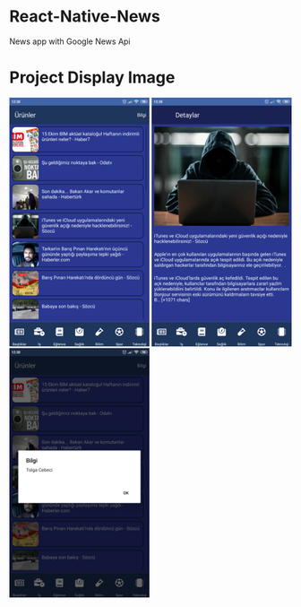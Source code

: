 # React-Native-News
News app with Google News Api

# Project Display Image

<p>
<img src="https://github.com/TolCe/React-Native-News/blob/master/screenshots/Screenshot_2019-10-12-12-30-17-585_com.news.png" width="250" style="max-width:100%;"></a>
  
<a href="https://github.com/TolCe/React-Native-News/blob/master/screenshots/Screenshot_2019-10-12-12-30-30-202_com.news.png" target="_blank">
<img src="https://github.com/TolCe/React-Native-News/blob/master/screenshots/Screenshot_2019-10-12-12-30-30-202_com.news.png" width="250" style="max-width:100%;"></a>

<a href="https://github.com/TolCe/React-Native-News/blob/master/screenshots/Screenshot_2019-10-12-12-30-40-027_com.news.png" target="_blank">
<img src="https://github.com/TolCe/React-Native-News/blob/master/screenshots/Screenshot_2019-10-12-12-30-40-027_com.news.png" width="250" style="max-width:100%;"></a>
</p>  
